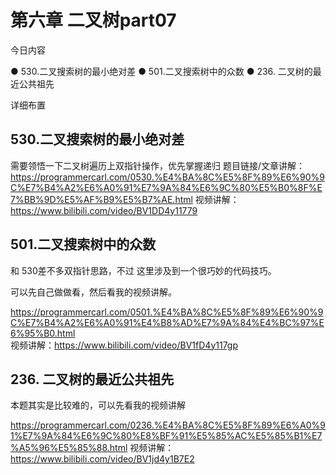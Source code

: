 # 第六章 二叉树part07
今日内容 

● 530.二叉搜索树的最小绝对差 
● 501.二叉搜索树中的众数 
● 236. 二叉树的最近公共祖先  

 详细布置 

## 530.二叉搜索树的最小绝对差 

需要领悟一下二叉树遍历上双指针操作，优先掌握递归 
题目链接/文章讲解：https://programmercarl.com/0530.%E4%BA%8C%E5%8F%89%E6%90%9C%E7%B4%A2%E6%A0%91%E7%9A%84%E6%9C%80%E5%B0%8F%E7%BB%9D%E5%AF%B9%E5%B7%AE.html 
视频讲解：https://www.bilibili.com/video/BV1DD4y11779 

## 501.二叉搜索树中的众数 

和 530差不多双指针思路，不过 这里涉及到一个很巧妙的代码技巧。

可以先自己做做看，然后看我的视频讲解。

https://programmercarl.com/0501.%E4%BA%8C%E5%8F%89%E6%90%9C%E7%B4%A2%E6%A0%91%E4%B8%AD%E7%9A%84%E4%BC%97%E6%95%B0.html  
视频讲解：https://www.bilibili.com/video/BV1fD4y117gp  

## 236. 二叉树的最近公共祖先 

本题其实是比较难的，可以先看我的视频讲解 

https://programmercarl.com/0236.%E4%BA%8C%E5%8F%89%E6%A0%91%E7%9A%84%E6%9C%80%E8%BF%91%E5%85%AC%E5%85%B1%E7%A5%96%E5%85%88.html 
视频讲解：https://www.bilibili.com/video/BV1jd4y1B7E2   
